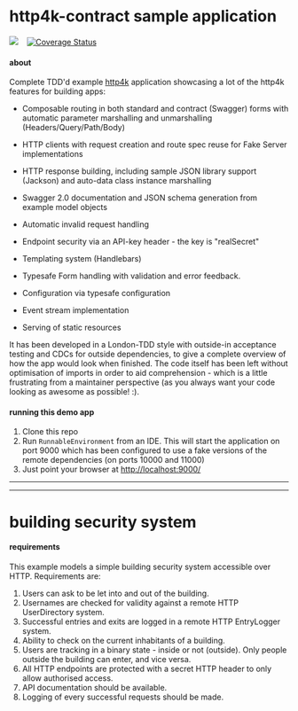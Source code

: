 # http4k-contract sample application 

<a href="https://travis-ci.org/http4k/http4k-contract-example-app" target="_top"><img src="https://travis-ci.org/http4k/http4k-contract-example-app.svg?branch=master"/></a>&nbsp;&nbsp;&nbsp;
[![Coverage Status](https://coveralls.io/repos/github/http4k/http4k-contract-example-app/badge.svg?branch=master)](https://coveralls.io/github/http4k/http4k-contract-example-app?branch=master)

#### about
Complete TDD'd example [http4k](http://http4k.org) application showcasing a lot of the http4k features for building apps:


- Composable routing in both standard and contract (Swagger) forms with automatic parameter marshalling and unmarshalling (Headers/Query/Path/Body)


- HTTP clients with request creation and route spec reuse for Fake Server implementations
- HTTP response building, including sample JSON library support (Jackson) and auto-data class instance marshalling
- Swagger 2.0 documentation and JSON schema generation from example model objects
- Automatic invalid request handling
- Endpoint security via an API-key header - the key is "realSecret"
- Templating system (Handlebars)
- Typesafe Form handling with validation and error feedback.
- Configuration via typesafe configuration
- Event stream implementation
- Serving of static resources


It has been developed in a London-TDD style with outside-in acceptance testing and CDCs for outside dependencies,
to give a complete overview of how the app would look when finished. The code itself has been left without optimisation of
imports in order to aid comprehension - which is a little frustrating from a maintainer perspective (as you always want your 
code looking as awesome as possible! :).

#### running this demo app
1. Clone this repo
2. Run `RunnableEnvironment` from an IDE. This will start the application on port 9000 
which has been configured to use a fake versions of the remote dependencies (on ports 10000 and 11000)
3. Just point your browser at <a href="http://localhost:9000/">http://localhost:9000/</a>

<hr/>
<hr/>

# building security system

#### requirements
This example models a simple building security system accessible over HTTP. Requirements are:

1. Users can ask to be let into and out of the building.
2. Usernames are checked for validity against a remote HTTP UserDirectory system.
3. Successful entries and exits are logged in a remote HTTP EntryLogger system.
4. Ability to check on the current inhabitants of a building.
5. Users are tracking in a binary state - inside or not (outside). Only people outside the building can enter, and vice versa.
6. All HTTP endpoints are protected with a secret HTTP header to only allow authorised access.
7. API documentation should be available.
8. Logging of every successful requests should be made.
